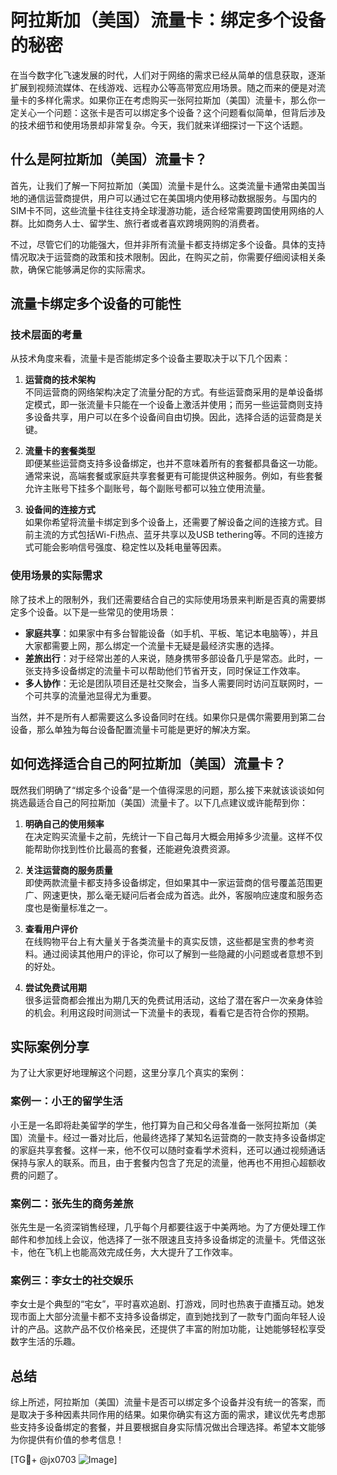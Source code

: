 # 阿拉斯加（美国）流量卡：绑定多个设备的秘密

在当今数字化飞速发展的时代，人们对于网络的需求已经从简单的信息获取，逐渐扩展到视频流媒体、在线游戏、远程办公等高带宽应用场景。随之而来的便是对流量卡的多样化需求。如果你正在考虑购买一张阿拉斯加（美国）流量卡，那么你一定关心一个问题：这张卡是否可以绑定多个设备？这个问题看似简单，但背后涉及的技术细节和使用场景却非常复杂。今天，我们就来详细探讨一下这个话题。

## 什么是阿拉斯加（美国）流量卡？

首先，让我们了解一下阿拉斯加（美国）流量卡是什么。这类流量卡通常由美国当地的通信运营商提供，用户可以通过它在美国境内使用移动数据服务。与国内的SIM卡不同，这些流量卡往往支持全球漫游功能，适合经常需要跨国使用网络的人群。比如商务人士、留学生、旅行者或者喜欢跨境网购的消费者。

不过，尽管它们的功能强大，但并非所有流量卡都支持绑定多个设备。具体的支持情况取决于运营商的政策和技术限制。因此，在购买之前，你需要仔细阅读相关条款，确保它能够满足你的实际需求。

## 流量卡绑定多个设备的可能性

### 技术层面的考量

从技术角度来看，流量卡是否能绑定多个设备主要取决于以下几个因素：

1. **运营商的技术架构**  
   不同运营商的网络架构决定了流量分配的方式。有些运营商采用的是单设备绑定模式，即一张流量卡只能在一个设备上激活并使用；而另一些运营商则支持多设备共享，用户可以在多个设备间自由切换。因此，选择合适的运营商是关键。

2. **流量卡的套餐类型**  
   即便某些运营商支持多设备绑定，也并不意味着所有的套餐都具备这一功能。通常来说，高端套餐或家庭共享套餐更有可能提供这种服务。例如，有些套餐允许主账号下挂多个副账号，每个副账号都可以独立使用流量。

3. **设备间的连接方式**  
   如果你希望将流量卡绑定到多个设备上，还需要了解设备之间的连接方式。目前主流的方式包括Wi-Fi热点、蓝牙共享以及USB tethering等。不同的连接方式可能会影响信号强度、稳定性以及耗电量等因素。

### 使用场景的实际需求

除了技术上的限制外，我们还需要结合自己的实际使用场景来判断是否真的需要绑定多个设备。以下是一些常见的使用场景：

- **家庭共享**：如果家中有多台智能设备（如手机、平板、笔记本电脑等），并且大家都需要上网，那么绑定一个流量卡无疑是最经济实惠的选择。
- **差旅出行**：对于经常出差的人来说，随身携带多部设备几乎是常态。此时，一张支持多设备绑定的流量卡可以帮助他们节省开支，同时保证工作效率。
- **多人协作**：无论是团队项目还是社交聚会，当多人需要同时访问互联网时，一个可共享的流量池显得尤为重要。

当然，并不是所有人都需要这么多设备同时在线。如果你只是偶尔需要用到第二台设备，那么单独为每台设备配置流量卡可能是更好的解决方案。

## 如何选择适合自己的阿拉斯加（美国）流量卡？

既然我们明确了“绑定多个设备”是一个值得深思的问题，那么接下来就该谈谈如何挑选最适合自己的阿拉斯加（美国）流量卡了。以下几点建议或许能帮到你：

1. **明确自己的使用频率**  
   在决定购买流量卡之前，先统计一下自己每月大概会用掉多少流量。这样不仅能帮助你找到性价比最高的套餐，还能避免浪费资源。

2. **关注运营商的服务质量**  
   即使两款流量卡都支持多设备绑定，但如果其中一家运营商的信号覆盖范围更广、网速更快，那么毫无疑问后者会成为首选。此外，客服响应速度和服务态度也是衡量标准之一。

3. **查看用户评价**  
   在线购物平台上有大量关于各类流量卡的真实反馈，这些都是宝贵的参考资料。通过阅读其他用户的评论，你可以了解到一些隐藏的小问题或者意想不到的好处。

4. **尝试免费试用期**  
   很多运营商都会推出为期几天的免费试用活动，这给了潜在客户一次亲身体验的机会。利用这段时间测试一下流量卡的表现，看看它是否符合你的预期。

## 实际案例分享

为了让大家更好地理解这个问题，这里分享几个真实的案例：

### 案例一：小王的留学生活
小王是一名即将赴美留学的学生，他打算为自己和父母各准备一张阿拉斯加（美国）流量卡。经过一番对比后，他最终选择了某知名运营商的一款支持多设备绑定的家庭共享套餐。这样一来，他不仅可以随时查看学术资料，还可以通过视频通话保持与家人的联系。而且，由于套餐内包含了充足的流量，他再也不用担心超额收费的问题了。

### 案例二：张先生的商务差旅
张先生是一名资深销售经理，几乎每个月都要往返于中美两地。为了方便处理工作邮件和参加线上会议，他选择了一张不限速且支持多设备绑定的流量卡。凭借这张卡，他在飞机上也能高效完成任务，大大提升了工作效率。

### 案例三：李女士的社交娱乐
李女士是个典型的“宅女”，平时喜欢追剧、打游戏，同时也热衷于直播互动。她发现市面上大部分流量卡都不支持多设备绑定，直到她找到了一款专门面向年轻人设计的产品。这款产品不仅价格亲民，还提供了丰富的附加功能，让她能够轻松享受数字生活的乐趣。

## 总结

综上所述，阿拉斯加（美国）流量卡是否可以绑定多个设备并没有统一的答案，而是取决于多种因素共同作用的结果。如果你确实有这方面的需求，建议优先考虑那些支持多设备绑定的套餐，并且要根据自身实际情况做出合理选择。希望本文能够为你提供有价值的参考信息！

[TG💪+ @jx0703 ![Image](https://github.com/user-attachments/assets/dbca1d08-cadb-493c-b0ec-ad6f7a83f270)]
